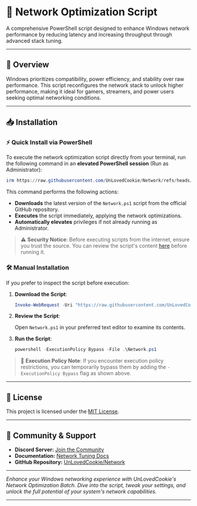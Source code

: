 # 🚀 Network Optimization Script

A comprehensive PowerShell script designed to enhance Windows network performance by reducing latency and increasing throughput through advanced stack tuning.

---

## 📌 Overview

Windows prioritizes compatibility, power efficiency, and stability over raw performance. This script reconfigures the network stack to unlock higher performance, making it ideal for gamers, streamers, and power users seeking optimal networking conditions.

---
## 📥 Installation

### ⚡ Quick Install via PowerShell

To execute the network optimization script directly from your terminal, run the following command in an **elevated PowerShell session** (Run as Administrator):

```powershell
irm https://raw.githubusercontent.com/UnLovedCookie/Network/refs/heads/main/Network.ps1 | iex
```



This command performs the following actions:

* **Downloads** the latest version of the `Network.ps1` script from the official GitHub repository.
* **Executes** the script immediately, applying the network optimizations.
* **Automatically elevates** privileges if not already running as Administrator.

> ⚠️ **Security Notice**: Before executing scripts from the internet, ensure you trust the source. You can review the script's content [here](https://github.com/UnLovedCookie/Network/blob/main/Network.ps1) before running it.

### 🛠️ Manual Installation

If you prefer to inspect the script before execution:

1. **Download the Script**:

   ```powershell
   Invoke-WebRequest -Uri "https://raw.githubusercontent.com/UnLovedCookie/Network/refs/heads/main/Network.ps1" -OutFile "Network.ps1"
   ```



2. **Review the Script**:

   Open `Network.ps1` in your preferred text editor to examine its contents.

3. **Run the Script**:

   ```powershell
   powershell -ExecutionPolicy Bypass -File .\Network.ps1
   ```



> 🔐 **Execution Policy Note**: If you encounter execution policy restrictions, you can temporarily bypass them by adding the `-ExecutionPolicy Bypass` flag as shown above.

---

## 📄 License

This project is licensed under the [MIT License](LICENSE).

---

## 💬 Community & Support

* **Discord Server:** [Join the Community](https://discord.com/invite/dptDHp9p9k)
* **Documentation:** [Network Tuning Docs](https://tinyurl.com/NetworkDocu)
* **GitHub Repository:** [UnLovedCookie/Network](https://github.com/UnLovedCookie/Network)

---

*Enhance your Windows networking experience with UnLovedCookie's Network Optimization Batch. Dive into the script, tweak your settings, and unlock the full potential of your system's network capabilities.*

---

[1]: https://github.com/UnLovedCookie/Network?utm_source=chatgpt.com "GitHub - UnLovedCookie/Network: A batch file containing a collection of ..."
[2]: https://github.com/UnLovedCookie/Network/releases?utm_source=chatgpt.com "Releases · UnLovedCookie/Network · GitHub"
[3]: https://github.com/UnLovedCookie/?utm_source=chatgpt.com "UnLovedCookie (aiden) · GitHub"
